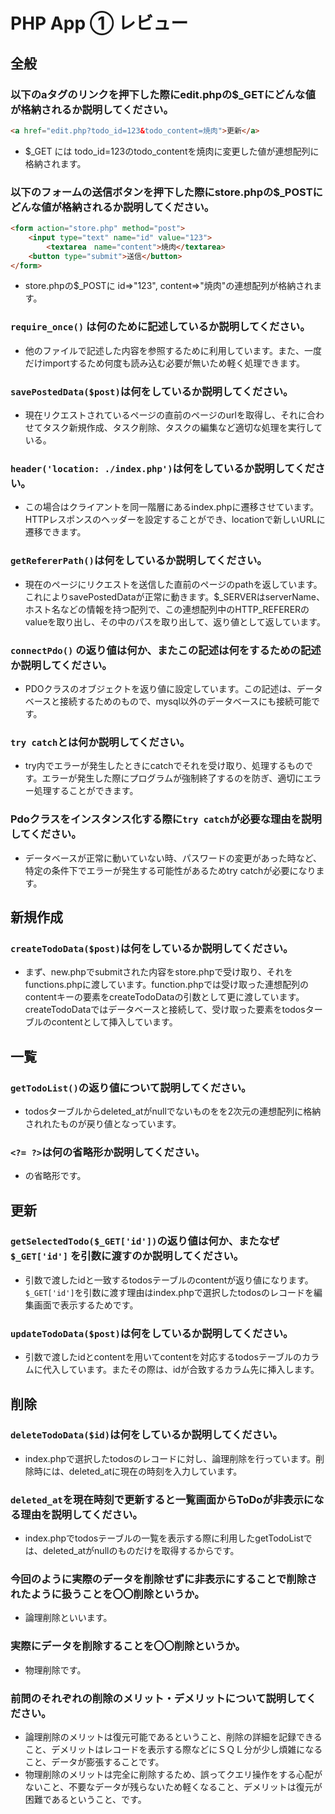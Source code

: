 # PHP App ① レビュー

## 全般

### 以下のaタグのリンクを押下した際にedit.phpの$_GETにどんな値が格納されるか説明してください。

```html
<a href="edit.php?todo_id=123&todo_content=焼肉">更新</a>
```
* $_GET には todo_id=123のtodo_contentを焼肉に変更した値が連想配列に格納されます。

### 以下のフォームの送信ボタンを押下した際にstore.phpの$_POSTにどんな値が格納されるか説明してください。

```html
<form action="store.php" method="post">
    <input type="text" name="id" value="123">
		<textarea　name="content">焼肉</textarea>
    <button type="submit">送信</button>
</form>
```
* store.phpの$_POSTに id=>"123", content=>"焼肉"の連想配列が格納されます。
### `require_once()` は何のために記述しているか説明してください。
* 他のファイルで記述した内容を参照するために利用しています。また、一度だけimportするため何度も読み込む必要が無いため軽く処理できます。
### `savePostedData($post)`は何をしているか説明してください。
* 現在リクエストされているページの直前のページのurlを取得し、それに合わせてタスク新規作成、タスク削除、タスクの編集など適切な処理を実行している。
### `header('location: ./index.php')`は何をしているか説明してください。
* この場合はクライアントを同一階層にあるindex.phpに遷移させています。
HTTPレスポンスのヘッダーを設定することができ、locationで新しいURLに遷移できます。
### `getRefererPath()`は何をしているか説明してください。
* 現在のページにリクエストを送信した直前のページのpathを返しています。
これによりsavePostedDataが正常に動きます。$_SERVERはserverName、ホスト名などの情報を持つ配列で、この連想配列中のHTTP_REFERERのvalueを取り出し、その中のパスを取り出して、返り値として返しています。
### `connectPdo()` の返り値は何か、またこの記述は何をするための記述か説明してください。
* PDOクラスのオブジェクトを返り値に設定しています。この記述は、データベースと接続するためのもので、mysql以外のデータベースにも接続可能です。
### `try catch`とは何か説明してください。
* try内でエラーが発生したときにcatchでそれを受け取り、処理するものです。エラーが発生した際にプログラムが強制終了するのを防ぎ、適切にエラー処理することができます。
### Pdoクラスをインスタンス化する際に`try catch`が必要な理由を説明してください。
* データベースが正常に動いていない時、パスワードの変更があった時など、特定の条件下でエラーが発生する可能性があるためtry catchが必要になります。
## 新規作成

### `createTodoData($post)`は何をしているか説明してください。
* まず、new.phpでsubmitされた内容をstore.phpで受け取り、それをfunctions.phpに渡しています。function.phpでは受け取った連想配列のcontentキーの要素をcreateTodoDataの引数として更に渡しています。createTodoDataではデータベースと接続して、受け取った要素をtodosターブルのcontentとして挿入しています。
## 一覧

### `getTodoList()`の返り値について説明してください。
* todosターブルからdeleted_atがnullでないものをを2次元の連想配列に格納されれたものが戻り値となっています。
### `<?= ?>`は何の省略形か説明してください。
* <?php echo ?>の省略形です。
## 更新

### `getSelectedTodo($_GET['id'])`の返り値は何か、またなぜ`$_GET['id']` を引数に渡すのか説明してください。
* 引数で渡したidと一致するtodosテーブルのcontentが返り値になります。
`$_GET['id']`を引数に渡す理由はindex.phpで選択したtodosのレコードを編集画面で表示するためです。
### `updateTodoData($post)`は何をしているか説明してください。
* 引数で渡したidとcontentを用いてcontentを対応するtodosテーブルのカラムに代入しています。またその際は、idが合致するカラム先に挿入します。
## 削除

### `deleteTodoData($id)`は何をしているか説明してください。
* index.phpで選択したtodosのレコードに対し、論理削除を行っています。削除時には、deleted_atに現在の時刻を入力しています。
### `deleted_at`を現在時刻で更新すると一覧画面からToDoが非表示になる理由を説明してください。
* index.phpでtodosテーブルの一覧を表示する際に利用したgetTodoListでは、deleted_atがnullのものだけを取得するからです。
### 今回のように実際のデータを削除せずに非表示にすることで削除されたように扱うことを〇〇削除というか。
* 論理削除といいます。
### 実際にデータを削除することを〇〇削除というか。
* 物理削除です。
### 前問のそれぞれの削除のメリット・デメリットについて説明してください。
* 論理削除のメリットは復元可能であるということ、削除の詳細を記録できること、デメリットはレコードを表示する際などにＳＱＬ分が少し煩雑になること、データが膨張することです。
* 物理削除のメリットは完全に削除するため、誤ってクエリ操作をする心配がないこと、不要なデータが残らないため軽くなること、デメリットは復元が困難であるということ、です。